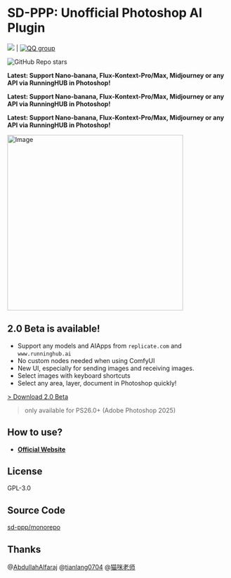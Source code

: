 # SD-PPP: Unofficial Photoshop AI Plugin

[![](https://dcbadge.limes.pink/api/server/https://discord.gg/9HeGjDvEmn?style=flat)](https://discord.gg/9HeGjDvEmn) | [![QQ group](https://img.shields.io/badge/QQ%E9%A2%91%E9%81%93-SDPPP%E7%9A%84%E9%A2%91%E9%81%93-brightgreen.svg)](https://pd.qq.com/s/5m42umo28) 

![GitHub Repo stars](https://img.shields.io/github/stars/zombieyang/sd-ppp) 
<!-- | [![Kofi](https://img.shields.io/badge/Kofi-F16061.svg?logo=ko-fi&logoColor=white)](https://ko-fi.com/zombieyang) -->

**Latest: Support Nano-banana, Flux-Kontext-Pro/Max, Midjourney or any API via RunningHUB in Photoshop!**

**Latest: Support Nano-banana, Flux-Kontext-Pro/Max, Midjourney or any API via RunningHUB in Photoshop!**

**Latest: Support Nano-banana, Flux-Kontext-Pro/Max, Midjourney or any API via RunningHUB in Photoshop!**

<img width="400" alt="Image" src="./static/index.gif" />


## 2.0 Beta is available!

* Support any models and AIApps from `replicate.com` and `www.runninghub.ai`
* No custom nodes needed when using ComfyUI
* New UI, especially for sending images and receiving images.
* Select images with keyboard shortcuts
* Select any area, layer, document in Photoshop quickly!

[> Download 2.0 Beta](https://sdppp.zombee.tech/)

> only available for PS26.0+ (Adobe Photoshop 2025)

## How to use?

* **[Official Website](https://sdppp.zombee.tech/)**

## License  
GPL-3.0

## Source Code  
[sd-ppp/monorepo](https://github.com/sd-ppp/monorepo)

## Thanks
@[AbdullahAlfaraj](https://github.com/AbdullahAlfaraj)
@[tianlang0704](https://github.com/tianlang0704)
@[猫咪老师](https://www.xiaohongshu.com/user/profile/59f1fcc411be101aba7f048f)




